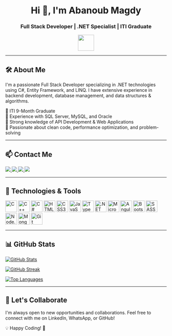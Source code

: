 <h1 align="center">Hi 👋, I'm Abanoub Magdy</h1>
<h3 align="center">Full Stack Developer | .NET Specialist | ITI Graduate</h3>

<p align="center">
  <img src="https://user-images.githubusercontent.com/18350557/176309783-0785949b-9127-417c-8b55-ab5a4333674e.gif" width="50">
</p>

---

## 🛠 About Me

I'm a passionate Full Stack Developer specializing in .NET technologies using C#, Entity Framework, and LINQ. I have extensive experience in backend development, database management, and data structures & algorithms.

🔹 ITI 9-Month Graduate  
🔹 Experience with SQL Server, MySQL, and Oracle  
🔹 Strong knowledge of API Development & Web Applications  
🔹 Passionate about clean code, performance optimization, and problem-solving  

---

## 📫 Contact Me  

<p align="left">
  <a href="mailto:abanoub.magdy.shafiqq@gmail.com">
    <img src="https://img.shields.io/badge/Gmail-D14836?style=for-the-badge&logo=gmail&logoColor=white">
  </a>
  <a href="https://wa.me/201289253802">
    <img src="https://img.shields.io/badge/WhatsApp-25D366?style=for-the-badge&logo=whatsapp&logoColor=white">
  </a>
  <a href="https://github.com/AbanoubShafiq">
    <img src="https://img.shields.io/badge/GitHub-181717?style=for-the-badge&logo=github&logoColor=white">
  </a>
  <a href="https://www.linkedin.com/in/abanoubmagdy10/">
    <img src="https://img.shields.io/badge/LinkedIn-0A66C2?style=for-the-badge&logo=linkedin&logoColor=white">
  </a>
</p>

---

## 🚀 Technologies & Tools  

<p align="left">
  <img src="https://raw.githubusercontent.com/danielcranney/readme-generator/main/public/icons/skills/c-colored.svg" width="36" height="36" alt="C"/>
  <img src="https://raw.githubusercontent.com/danielcranney/readme-generator/main/public/icons/skills/cplusplus-colored.svg" width="36" height="36" alt="C++"/>
  <img src="https://raw.githubusercontent.com/danielcranney/readme-generator/main/public/icons/skills/csharp-colored.svg" width="36" height="36" alt="C#"/>
  <img src="https://raw.githubusercontent.com/danielcranney/readme-generator/main/public/icons/skills/html5-colored.svg" width="36" height="36" alt="HTML5"/>
  <img src="https://raw.githubusercontent.com/danielcranney/readme-generator/main/public/icons/skills/css3-colored.svg" width="36" height="36" alt="CSS3"/>
  <img src="https://raw.githubusercontent.com/danielcranney/readme-generator/main/public/icons/skills/javascript-colored.svg" width="36" height="36" alt="JavaScript"/>
  <img src="https://raw.githubusercontent.com/danielcranney/readme-generator/main/public/icons/skills/typescript-colored.svg" width="36" height="36" alt="TypeScript"/>
  <img src="https://upload.wikimedia.org/wikipedia/commons/e/ee/.NET_Core_Logo.svg" width="36" height="36" alt=".NET Core"/>
  <img src="https://www.svgrepo.com/show/303229/microsoft-sql-server-logo.svg" width="36" height="36" alt="Microsoft SQL Server"/>
  <img src="https://raw.githubusercontent.com/danielcranney/readme-generator/main/public/icons/skills/angularjs-colored.svg" width="36" height="36" alt="Angular"/>
  <img src="https://raw.githubusercontent.com/danielcranney/readme-generator/main/public/icons/skills/bootstrap-colored.svg" width="36" height="36" alt="Bootstrap"/>
  <img src="https://raw.githubusercontent.com/danielcranney/readme-generator/main/public/icons/skills/sass-colored.svg" width="36" height="36" alt="SASS"/>
  <img src="https://raw.githubusercontent.com/danielcranney/readme-generator/main/public/icons/skills/nodejs-colored.svg" width="36" height="36" alt="Node.js"/>
  <img src="https://raw.githubusercontent.com/danielcranney/readme-generator/main/public/icons/skills/mongodb-colored.svg" width="36" height="36" alt="MongoDB"/>
  <img src="https://raw.githubusercontent.com/danielcranney/readme-generator/main/public/icons/skills/git-colored.svg" width="36" height="36" alt="Git"/>
</p>

---

## 📊 GitHub Stats  

<p align="left">
  <a href="https://github.com/AbanoubShafiq">
    <img src="https://github-readme-stats.vercel.app/api?username=AbanoubShafiq&show_icons=true&count_private=true&title_color=0891b2&text_color=ffffff&icon_color=0891b2&bg_color=1c1917&hide_border=true" alt="GitHub Stats">
  </a>
</p>

<p align="left">
  <a href="https://github.com/AbanoubShafiq">
    <img src="https://github-readme-streak-stats.herokuapp.com/?user=AbanoubShafiq&stroke=ffffff&background=1c1917&ring=0891b2&fire=0891b2&currStreakNum=ffffff&currStreakLabel=0891b2&sideNums=ffffff&sideLabels=ffffff&dates=ffffff&hide_border=true" alt="GitHub Streak">
  </a>
</p>

<p align="left">
  <a href="https://github.com/AbanoubShafiq">
    <img src="https://github-readme-stats.vercel.app/api/top-langs/?username=AbanoubShafiq&langs_count=10&title_color=0891b2&text_color=ffffff&icon_color=0891b2&bg_color=1c1917&hide_border=true" alt="Top Languages">
  </a>
</p>

---

## 🤝 Let's Collaborate  

I'm always open to new opportunities and collaborations. Feel free to connect with me on LinkedIn, WhatsApp, or GitHub!  

💡 Happy Coding! 🚀
